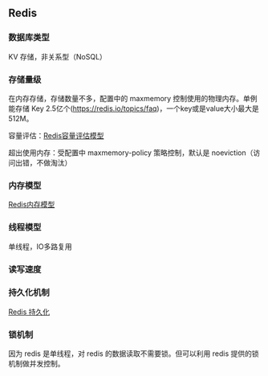 ## Redis
### 数据库类型
KV 存储，非关系型（NoSQL）

### 存储量级
在内存存储，存储数量不多，配置中的 maxmemory 控制使用的物理内存。单例能存储 Key 2.5亿个(https://redis.io/topics/faq)，一个key或是value大小最大是512M。

容量评估：[Redis容量评估模型](https://cloud.tencent.com/developer/article/1004898)

超出使用内存：受配置中 maxmemory-policy 策略控制，默认是 noeviction（访问出错，不做淘汰）

### 内存模型
[Redis内存模型](https://www.cnblogs.com/kismetv/p/8654978.html)

### 线程模型
单线程，IO多路复用

### 读写速度


### 持久化机制
[Redis 持久化](https://www.cnblogs.com/kismetv/p/9137897.html)

### 锁机制
因为 redis 是单线程，对 redis 的数据读取不需要锁。但可以利用 redis 提供的锁机制做并发控制。